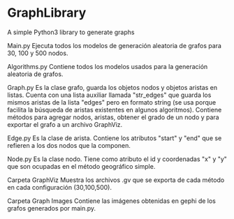 # GraphLibrary
A simple Python3 library to generate graphs

Main.py Ejecuta todos los modelos de generación aleatoria de grafos para 30, 100 y 500 nodos.


Algorithms.py Contiene todos los modelos usados para la generación aleatoria de grafos.


Graph.py Es la clase grafo, guarda los objetos nodos y objetos aristas en listas. Cuenta con una lista auxiliar llamada "str_edges" que guarda los mismos aristas de la lista "edges" pero en formato string (se usa porque facilita la búsqueda de aristas existentes en algunos algoritmos). Contiene métodos para agregar nodos, aristas, obtener el grado de un nodo y para exportar el grafo a un archivo GraphViz.



Edge.py Es la clase de arista. Contiene los atributos "start" y "end" que se refieren a los dos nodos que la componen.


Node.py Es la clase nodo. Tiene como atributo el id y coordenadas "x" y "y" que son ocupadas en el método geográfico simple.


Carpeta GraphViz Muestra los archivos .gv que se exporta de cada método en cada configuración (30,100,500).

Carpeta Graph Images Contiene las imágenes obtenidas en gephi de los grafos generados por main.py.
